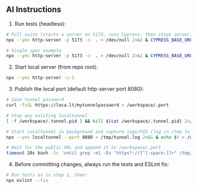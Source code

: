 ## AI Instructions

1. Run tests (headless):

```bash
# Full suite (starts a server on 5173, runs Cypress, then stops server)
npx --yes http-server -p 5173 -c- . > /dev/null 2>&1 & CYPRESS_BASE_URL=http://127.0.0.1:5173 npx --yes cypress run --config-file tests/cypress.config.js ; kill %1 || true

# Single spec example
npx --yes http-server -p 5173 -c- . > /dev/null 2>&1 & CYPRESS_BASE_URL=http://127.0.0.1:5173 npx --yes cypress run --config-file tests/cypress.config.js --spec tests/09_player_context_menu.cy.js ; kill %1 || true
```
2. Start local server (from repo root):

```bash
npx --yes http-server -c-1
```

3. Publish the local port (default http-server port 8080):

```bash
# Save tunnel password
curl -fsSL https://loca.lt/mytunnelpassword > /workspace/.port

# Stop any existing localtunnel
[ -f /workspace/.tunnel.pid ] && kill $(cat /workspace/.tunnel.pid) 2>/dev/null || true

# Start localtunnel in background and capture logs/PID (log in /tmp to avoid commits)
npx --yes localtunnel --port 8080 > /tmp/tunnel.log 2>&1 & echo $! > /workspace/.tunnel.pid

# Wait for the public URL and append it to /workspace/.port
timeout 20s bash -lc 'until grep -m1 -Eo "https?://[^[:space:]]+" /tmp/tunnel.log >> /workspace/.port; do sleep 0.5; done'
```

4. Before committing changes, always run the tests and ESLint fix:

```bash
# Run tests as in step 1, then:
npx eslint --fix
```

